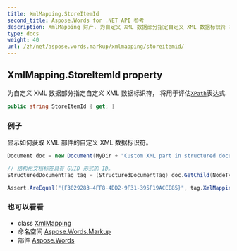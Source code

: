 ```yaml
---
title: XmlMapping.StoreItemId
second_title: Aspose.Words for .NET API 参考
description: XmlMapping 财产. 为自定义 XML 数据部分指定自定义 XML 数据标识符 将用于评估XPath表达式.
type: docs
weight: 40
url: /zh/net/aspose.words.markup/xmlmapping/storeitemid/
---
```

## XmlMapping.StoreItemId property

为自定义 XML 数据部分指定自定义 XML 数据标识符， 将用于评估[`XPath`](../xpath/)表达式.

```csharp
public string StoreItemId { get; }
```

### 例子

显示如何获取 XML 部件的自定义 XML 数据标识符。

```csharp
Document doc = new Document(MyDir + "Custom XML part in structured document tag.docx");

// 结构化文档标签具有 GUID 形式的 ID。
StructuredDocumentTag tag = (StructuredDocumentTag) doc.GetChild(NodeType.StructuredDocumentTag, 0, true);

Assert.AreEqual("{F3029283-4FF8-4DD2-9F31-395F19ACEE85}", tag.XmlMapping.StoreItemId);
```

### 也可以看看

* class [XmlMapping](../)
* 命名空间 [Aspose.Words.Markup](../../xmlmapping/)
* 部件 [Aspose.Words](../../../)



